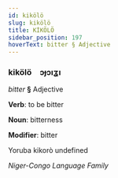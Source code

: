 ```yaml
---
id: kikölö
slug: kikölö
title: KİKÖLÖ
sidebar_position: 197
hoverText: bitter § Adjective
---
```


### kikölö&emsp;<span kind="abugida">ɔɟɔıʓı</span>

*bitter* **§** Adjective

**Verb**: to be bitter

**Noun**: bitterness

**Modifier**: bitter

Yoruba kikorò undefined

*Niger-Congo Language Family*
